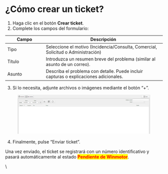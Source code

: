 # ¿Cómo crear un ticket?

1. Haga clic en el botón **Crear ticket**.
2. Complete los campos del formulario:

<table><thead><tr><th width="170">Campo</th><th width="594">Descripción</th></tr></thead><tbody><tr><td>Tipo</td><td>Seleccione el motivo (Incidencia/Consulta, Comercial, Solicitud o Administración)</td></tr><tr><td>Título</td><td>Introduzca un resumen breve del problema (similar al asunto de un correo).</td></tr><tr><td>Asunto</td><td>Describa el problema con detalle. Puede incluir capturas o explicaciones adicionales.</td></tr></tbody></table>

3. Si lo necesita, adjunte archivos o imágenes mediante el botón “+”.

<figure><img src="../../../.gitbook/assets/unknown (1).png" alt=""><figcaption></figcaption></figure>

4. Finalmente, pulse “Enviar ticket”.

Una vez enviado, el ticket se registrará con un número identificativo y pasará automáticamente al estado <mark style="color:red;">**Pendiente de Winmotor**</mark>.

\
